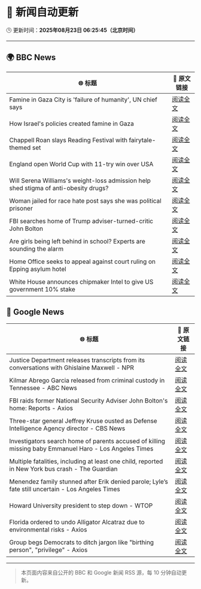 # 🧠 新闻自动更新

🕒 更新时间：**2025年08月23日 06:25:45（北京时间）**

---

## 🌍 BBC News

| 🌐 标题 | 🔗 原文链接 |
|--------|-------------|
| Famine in Gaza City is 'failure of humanity', UN chief says | [阅读全文](https://www.bbc.com/news/articles/c05ed5rgld3o?at_medium=RSS&at_campaign=rss) |
| How Israel's policies created famine in Gaza | [阅读全文](https://www.bbc.com/news/articles/ckg4p90z1kxo?at_medium=RSS&at_campaign=rss) |
| Chappell Roan slays Reading Festival with fairytale-themed set | [阅读全文](https://www.bbc.com/news/articles/cr74p245zdlo?at_medium=RSS&at_campaign=rss) |
| England open World Cup with 11-try win over USA | [阅读全文](https://www.bbc.com/sport/rugby-union/articles/cn92pvd8ynvo?at_medium=RSS&at_campaign=rss) |
| Will Serena Williams's weight-loss admission help shed stigma of anti-obesity drugs? | [阅读全文](https://www.bbc.com/news/articles/c8de89lg21jo?at_medium=RSS&at_campaign=rss) |
| Woman jailed for race hate post says she was political prisoner | [阅读全文](https://www.bbc.com/news/articles/ce83pj1ggmeo?at_medium=RSS&at_campaign=rss) |
| FBI searches home of Trump adviser-turned-critic John Bolton | [阅读全文](https://www.bbc.com/news/articles/c98lre1vqn4o?at_medium=RSS&at_campaign=rss) |
| Are girls being left behind in school? Experts are sounding the alarm | [阅读全文](https://www.bbc.com/news/articles/cx2q189kv7yo?at_medium=RSS&at_campaign=rss) |
| Home Office seeks to appeal against court ruling on Epping asylum hotel | [阅读全文](https://www.bbc.com/news/articles/cy5p2ye95z9o?at_medium=RSS&at_campaign=rss) |
| White House announces chipmaker Intel to give US government 10% stake | [阅读全文](https://www.bbc.com/news/articles/cvg3zpdl3xdo?at_medium=RSS&at_campaign=rss) |

## 📰 Google News

| 🌐 标题 | 🔗 原文链接 |
|--------|-------------|
| Justice Department releases transcripts from its conversations with Ghislaine Maxwell - NPR | [阅读全文](https://news.google.com/rss/articles/CBMijwFBVV95cUxOa1hDVS1DblFDd1pRdHMzVFFGUUllSW4zUzNSaEpFb0c3dW9mMzZQR1NWTE44X2RwdDUyZGRXc1lrMUxoTF9OdGVoM0tYWE0wVlJGbm45NWg1c2FOVFhqa2lzTWpLNDl6VVdYRDMzT1pyc3FxVTM0djViNHlmdDdjUEU3YmpiNDdaYmw2ZFViZw?oc=5) |
| Kilmar Abrego Garcia released from criminal custody in Tennessee - ABC News | [阅读全文](https://news.google.com/rss/articles/CBMipwFBVV95cUxPbG5CbDJMVjd5ZUhOSklUNWVSZEhmRGNkNFVDcTNmTGxybW16dm8wWHZVNUZfZ1dpb184bi1vY0dIRVMwS1lNMXIzVFJuZzVGV3l2RE1oTjZvNEhsdTQtNlRHUmR6dFJnVk5jWE1DaW1YYU4zbTVuZ21NWnlYdTA1N1hRTDBWWTZEWnlaeGtld2lWYmFiRDFUVXFuS21NeGxlWERjTXlJTdIBrAFBVV95cUxNTmxTNUN6bkdmeFdkek9SR1JpNkgxVEFORG02RTZ0UFNVR3ZaSjZuZGtHRmlUaHFfcm1qTVNWVmp3UXNiRFpsU0M3eVdMdUlMWjlaRXRCYmY0ckQtejNsT2x0LWRGMDFfVWppdHluZEdpbHpxWVBGWXBHQVN2VFV0Uy1MTUhmNFJGWno4U010WElzVGJJbWx5a3U0cU1BX09oQ1MydmZhcUJuOEVv?oc=5) |
| FBI raids former National Security Adviser John Bolton's home: Reports - Axios | [阅读全文](https://news.google.com/rss/articles/CBMijgFBVV95cUxOOFNfbzZXa19VV3cyUVR0UFFQR0JpcEVFTERWeWhLMmRvQmU2cC1sU2pGZWh0SXJnYWtjazYwTFRWRmQteV9nbkU1MVZWeE5ZMk9Yekl6R0pJcUUtNTFfTVhIX2cwSG5rS3JTNVA4MEN3UFlhYTlVUVhkc2tLWm9Id0hCY0JqdUZScXdzZlVn?oc=5) |
| Three-star general Jeffrey Kruse ousted as Defense Intelligence Agency director - CBS News | [阅读全文](https://news.google.com/rss/articles/CBMilAFBVV95cUxNRTEyVzlGSW1iR2w0aW9QbUxQN3ZmOGU1d1BWXy1xVUVPWkdfN1BjelBwY0w3dmhwazNlSWJULU9hWTRCbVplT18waGtwd1lZVzZEYnhQREpJeTI5bEh0aVl3QURFUmsyT2xvNTJIemc5aDNZRVloX0xuV3hobkhLWTVWTWxqckliUEpxN0c2MkNIbFB20gGaAUFVX3lxTE9XTzZXUzJqTnFVV09KeUVmSEtkS1VScVo2M2d3QmZNd2NPTVJRUTdkYVNyXzBfc1FaMG9RbFRqbmhaTFQ0VWVFY0VZYzkxdDI2S3hsTm03NkkyX1Zid19wUUI2QlJ4clQ1YTdfa0xTS3FWbmpocW5lZ0kwWWxIeDdZUFJiUExMZjdTVERSYklvWkRvQUJoRVdGaWc?oc=5) |
| Investigators search home of parents accused of killing missing baby Emmanuel Haro - Los Angeles Times | [阅读全文](https://news.google.com/rss/articles/CBMivgFBVV95cUxOTGFYdkNzYjdfZmYzQzFQakp4R21VUG9QZG9zbDkwbkJoZjRDN29LMjhjQmF1QTBrWnlHZlV1VHluWVR2bEo5R2hqSjZSSUtoWmd1S2s4aGtSYzhrTkRQRzBPRkhoS0dkQ3VCbzJOQmwtZ0liTTVmVTFxRW1mSUl1ZTlPYjJSMURMcGo0eVhuQnEzS3c4WTN1THdTeXh5OUZ2cnlrbkVMSlZGNW5uRThla0NDR2t6UGVILVBzWHdR?oc=5) |
| Multiple fatalities, including at least one child, reported in New York bus crash - The Guardian | [阅读全文](https://news.google.com/rss/articles/CBMihwFBVV95cUxOc1VQMHh5Q0t3U1I2a2pldFZwTUhBWVZxT2w1V0h5VnlrbENSSUgyYVU5eXFxWFpaRHROdzFhZTFibG52aGhZZTUzcHl3ai01Q3YxeFNOMEhoLU9Cd1NMSF93VjRlWXBaQTlSS196aXVoVXYyMTEzc3Z1NUxSN2RzcmYyM1NpV2s?oc=5) |
| Menendez family stunned after Erik denied parole; Lyle’s fate still uncertain - Los Angeles Times | [阅读全文](https://news.google.com/rss/articles/CBMikwFBVV95cUxObHV5bTJwQ3JnQVpWUzB2bnF2d0xWLWVTczdXN0J0NVJETEI5OEtkM19PUVM5YmV1Wk1rb2FRajFIazAyaElmcHpKd3RwRmR2bTRHdWNFZkszXzVPcFRZVmdPalhwcGpraTNNT1VXazY0VFlvckZiazFTdW5zMGpGX2JjMzhKZFc4ZnhsUk1KTE1pckU?oc=5) |
| Howard University president to step down - WTOP | [阅读全文](https://news.google.com/rss/articles/CBMieEFVX3lxTFBLaU9PajVXanJLXzVibmxPYWNDdUlNZ0xVTm1FZlotd0pKOEdYbGVIY1BqMjJtU2xObFJUUHJLa0lXUkd3M2l0Z1lTYzlXRERKU0ZYQm5tSWljaUNHaXNHVnpqeTctU21DdndPdkc2RldfM2RrZGhSXw?oc=5) |
| Florida ordered to undo Alligator Alcatraz due to environmental risks - Axios | [阅读全文](https://news.google.com/rss/articles/CBMimAFBVV95cUxPWUhCM2s4UW1VcWF1ZVRXeU1la1ZVeFM5dWFEOU42WkZkYzBKdUZhTHl4UzlxdXF5MXhqVU5NOXJPZ0NINHVRaWY2VXh6Z3k3ZmdDZUlTTjRBNm91VW1vaW93SXp6SG1EY1d6dURhQVdlOUYtbFRtckVCajZ1dENLejNFcU8xSWtKYUxlbHExMnF0MU96MzN6RA?oc=5) |
| Group begs Democrats to ditch jargon like "birthing person", "privilege" - Axios | [阅读全文](https://news.google.com/rss/articles/CBMihgFBVV95cUxPX3M0UFFYcF91UU5Md2Y1U3lTeE9qamdVNTFoZ3Nxak84Y3ZESi0wWGVpR09vc2t6aW9zWnZvLWpnSkwtdFRxY0FUU0p6ZV8xNDlOT1FSX3dvVmRqUkk5U0gtd0JrbEYxZTJZQW1qdEt3QnAwd0M5NVFzaDBQQ1EzVG51Uzhpdw?oc=5) |

---
> 本页面内容来自公开的 BBC 和 Google 新闻 RSS 源，每 10 分钟自动更新。